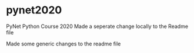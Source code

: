 # pynet2020
PyNet Python Course 2020
Made a seperate change locally to the Readme file

Made some generic changes to the readme file

